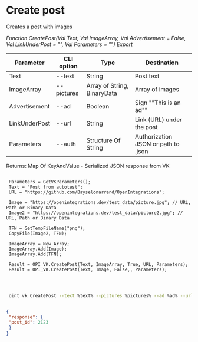 ﻿---
sidebar_position: 1
---

# Create post
 Creates a post with images


*Function CreatePost(Val Text, Val ImageArray, Val Advertisement = False, Val LinkUnderPost = "", Val Parameters = "") Export*

 | Parameter | CLI option | Type | Destination |
 |-|-|-|-|
 | Text | --text | String | Post text |
 | ImageArray | --pictures | Array of String, BinaryData | Array of images |
 | Advertisement | --ad | Boolean | Sign ""This is an ad"" |
 | LinkUnderPost | --url | String | Link (URL) under the post |
 | Parameters | --auth | Structure Of String | Authorization JSON or path to .json |

 
 Returns: Map Of KeyAndValue - Serialized JSON response from VK

```bsl title="Code example"
	
 Parameters = GetVKParameters();
 Text = "Post from autotest";
 URL = "https://github.com/Bayselonarrend/OpenIntegrations";
 
 Image = "https://openintegrations.dev/test_data/picture.jpg"; // URL, Path or Binary Data
 Image2 = "https://openintegrations.dev/test_data/picture2.jpg"; // URL, Path or Binary Data
 
 TFN = GetTempFileName("png"); 
 CopyFile(Image2, TFN);
 
 ImageArray = New Array;
 ImageArray.Add(Image);
 ImageArray.Add(TFN);
 
 Result = OPI_VK.CreatePost(Text, ImageArray, True, URL, Parameters);
 Result = OPI_VK.CreatePost(Text, Image, False,, Parameters);
 
	
```

```sh title="CLI command example"
 
 oint vk CreatePost --text %text% --pictures %pictures% --ad %ad% --url %url% --auth %auth%


```


```json title="Result"

{
 "response": {
 "post_id": 2123
 }
}

```
